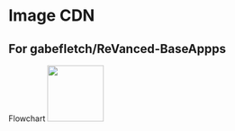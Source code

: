 # Image CDN
## For gabefletch/ReVanced-BaseAppps
Flowchart
<img src="https://imgbox.com/RK1RnW2X" width=100>
